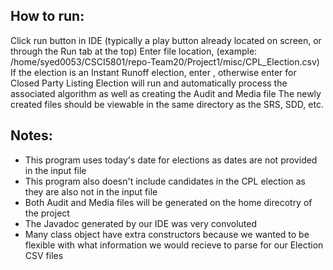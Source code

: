 ## How to run:

Click run button in IDE (typically a play button already located on screen, or through the Run tab at the top)
Enter file location, (example: /home/syed0053/CSCI5801/repo-Team20/Project1/misc/CPL_Election.csv)
If the election is an Instant Runoff election, enter , otherwise enter for Closed Party Listing
Election will run and automatically process the associated algorithm as well as creating the Audit and Media file
The newly created files should be viewable in the same directory as the SRS, SDD, etc.


## Notes:
* This program uses today's date for elections as dates are not provided in the input file
* This program also doesn't include candidates in the CPL election as they are also not in the input file
* Both Audit and Media files will be generated on the home direcotry of the project
* The Javadoc generated by our IDE was very convoluted
* Many class object have extra constructors because we wanted to be flexible with what information we would recieve to parse for our Election CSV files
